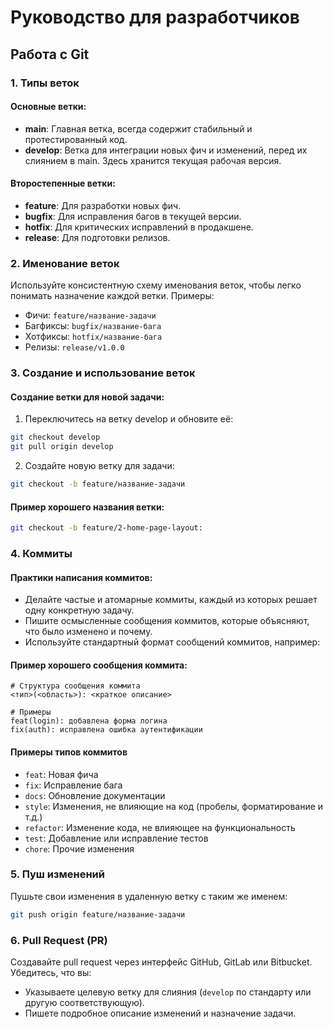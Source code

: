 # Руководство для разработчиков

## Работа с Git

### 1. Типы веток

#### Основные ветки:

- **main**: Главная ветка, всегда содержит стабильный и протестированный код.
- **develop**: Ветка для интеграции новых фич и изменений, перед их слиянием в main. Здесь хранится текущая рабочая версия.

#### Второстепенные ветки:

- **feature**: Для разработки новых фич.
- **bugfix**: Для исправления багов в текущей версии.
- **hotfix**: Для критических исправлений в продакшене.
- **release**: Для подготовки релизов.

### 2. Именование веток

Используйте консистентную схему именования веток, чтобы легко понимать назначение каждой ветки. Примеры:

- Фичи: `feature/название-задачи`
- Багфиксы: `bugfix/название-бага`
- Хотфиксы: `hotfix/название-бага`
- Релизы: `release/v1.0.0`

### 3. Создание и использование веток

#### Создание ветки для новой задачи:

1. Переключитесь на ветку develop и обновите её:

```bash
git checkout develop
git pull origin develop
```

2. Создайте новую ветку для задачи:

```bash
git checkout -b feature/название-задачи
```

#### Пример хорошего названия ветки:

```bash
git checkout -b feature/2-home-page-layout:
```

### 4. Коммиты

#### Практики написания коммитов:

- Делайте частые и атомарные коммиты, каждый из которых решает одну конкретную задачу.
- Пишите осмысленные сообщения коммитов, которые объясняют, что было изменено и почему.
- Используйте стандартный формат сообщений коммитов, например:

#### Пример хорошего сообщения коммита:

```
# Структура сообщения коммита
<тип>(<область>): <краткое описание>

# Примеры
feat(login): добавлена форма логина
fix(auth): исправлена ошибка аутентификации
```

#### Примеры типов коммитов

- `feat`: Новая фича
- `fix`: Исправление бага
- `docs`: Обновление документации
- `style`: Изменения, не влияющие на код (пробелы, форматирование и т.д.)
- `refactor`: Изменение кода, не влияющее на функциональность
- `test`: Добавление или исправление тестов
- `chore`: Прочие изменения

### 5. Пуш изменений

Пушьте свои изменения в удаленную ветку с таким же именем:

```bash
git push origin feature/название-задачи
```

### 6. Pull Request (PR)

Создавайте pull request через интерфейс GitHub, GitLab или Bitbucket. Убедитесь, что вы:

- Указываете целевую ветку для слияния (`develop` по стандарту или другую соответствующую).
- Пишете подробное описание изменений и назначение задачи.
